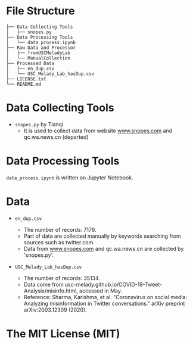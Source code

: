 # File Structure
```
├── Data Collecting Tools
│   ├── snopes.py
├── Data Processing Tools
│   └── data_process.ipynb
├── Raw Data and Processor
│   ├── fromUSCMeladyLab
│   └── ManualCollection
├── Processed Data
│   ├── en_dup.csv
│   └── USC_Melady_Lab_hasDup.csv
├── LICENSE.txt
└── README.md
```

# Data Collecting Tools
- `snopes.py` by Tianqi
  - It is used to collect data from website www.snopes.com and qc.wa.news.cn (departed)

# Data Processing Tools
`data_process.ipynb` is written on Jupyter Notebook.


# Data
- `en_dup.csv` 
  - The number of records: 7179.   
  - Part of data are collected manually by keywords searching from sources such as twitter.com.  
  - Data from www.snopes.com and qc.wa.news.cn are collected by 'snopes.py'.  

- `USC_Melady_Lab_hasDup.csv` 
  - The number of records: 35134.  
  - Data come from usc-melady.github.io/COVID-19-Tweet-Analysis/misinfo.html, accessed in May.  
  - Reference: Sharma, Karishma, et al. "Coronavirus on social media: Analyzing misinformation in Twitter conversations."   arXiv preprint arXiv:2003.12309 (2020).

# The MIT License (MIT)


